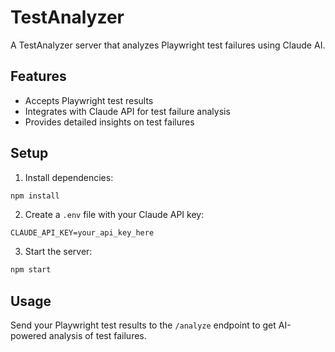 # TestAnalyzer

A TestAnalyzer server that analyzes Playwright test failures using Claude AI.

## Features
- Accepts Playwright test results
- Integrates with Claude API for test failure analysis
- Provides detailed insights on test failures

## Setup
1. Install dependencies:
```bash
npm install
```

2. Create a `.env` file with your Claude API key:
```
CLAUDE_API_KEY=your_api_key_here
```

3. Start the server:
```bash
npm start
```

## Usage
Send your Playwright test results to the `/analyze` endpoint to get AI-powered analysis of test failures.
